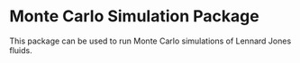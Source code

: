# Monte Carlo Simulation Package

This package can be used to run Monte Carlo simulations of Lennard Jones fluids.
